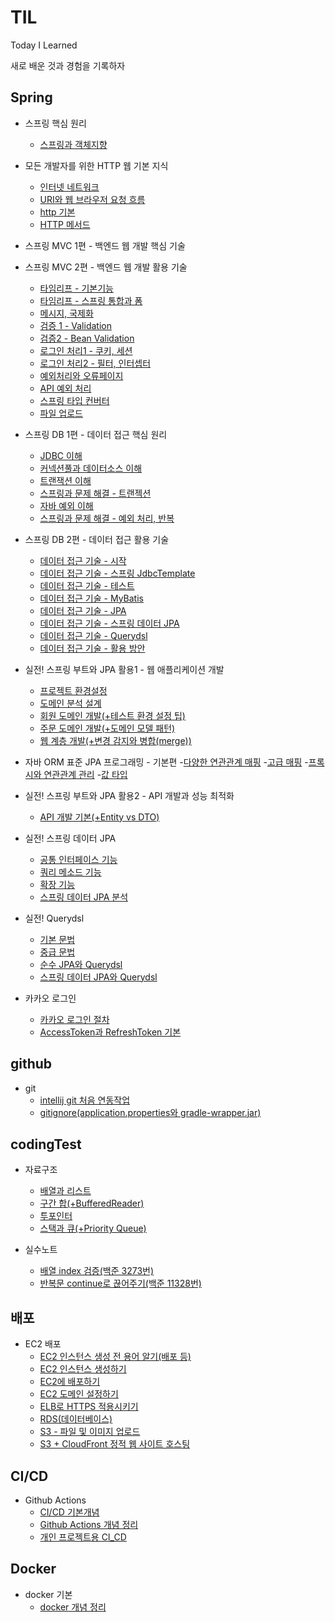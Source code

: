 # TIL
Today I Learned

새로 배운 것과 경험을 기록하자

Spring
--
- 스프링 핵심 원리
    - [스프링과 객체지향](https://github.com/wisenick1/TIL/blob/main/spring/%EC%8A%A4%ED%94%84%EB%A7%81%20%ED%95%B5%EC%8B%AC%20%EC%9B%90%EB%A6%AC/%EC%8A%A4%ED%94%84%EB%A7%81%EA%B3%BC%20%EA%B0%9D%EC%B2%B4%EC%A7%80%ED%96%A5.md)

- 모든 개발자를 위한 HTTP 웹 기본 지식
    - [인터넷 네트워크](https://github.com/wisenick1/TIL/blob/main/spring/모든%20개발자를%20위한%20HTTP%20웹%20기본%20지식/인터넷%20네트워크.md)
    - [URI와 웹 브라우저 요청 흐름](https://github.com/wisenick1/TIL/blob/main/spring/모든%20개발자를%20위한%20HTTP%20웹%20기본%20지식/URI와%20웹%20브라우저%20요청%20흐름.md)
    - [http 기본](https://github.com/wisenick1/TIL/blob/main/spring/모든%20개발자를%20위한%20HTTP%20웹%20기본%20지식/http%20기본.md)
    - [HTTP 메서드](https://github.com/wisenick1/TIL/blob/main/spring/모든%20개발자를%20위한%20HTTP%20웹%20기본%20지식/HTTP%20메서드.md)
    

- 스프링 MVC 1편 - 백엔드 웹 개발 핵심 기술
    
    



- 스프링 MVC 2편 - 백엔드 웹 개발 활용 기술
    - [타임리프 - 기본기능](https://github.com/wisenick1/TIL/blob/main/spring/%EC%8A%A4%ED%94%84%EB%A7%81%20MVC%202%ED%8E%B8%20-%20%EB%B0%B1%EC%97%94%EB%93%9C%20%EC%9B%B9%20%EA%B0%9C%EB%B0%9C%20%ED%99%9C%EC%9A%A9%20%EA%B8%B0%EC%88%A0/%ED%83%80%EC%9E%84%EB%A6%AC%ED%94%84%20-%20%EA%B8%B0%EB%B3%B8%EA%B8%B0%EB%8A%A5.md)
    - [타임리프 - 스프링 통합과 폼](https://github.com/wisenick1/TIL/blob/main/spring/%EC%8A%A4%ED%94%84%EB%A7%81%20MVC%202%ED%8E%B8%20-%20%EB%B0%B1%EC%97%94%EB%93%9C%20%EC%9B%B9%20%EA%B0%9C%EB%B0%9C%20%ED%99%9C%EC%9A%A9%20%EA%B8%B0%EC%88%A0/%ED%83%80%EC%9E%84%EB%A6%AC%ED%94%84%20-%20%EC%8A%A4%ED%94%84%EB%A7%81%20%ED%86%B5%ED%95%A9%EA%B3%BC%20%ED%8F%BC.md)
    - [메시지, 국제화](https://github.com/wisenick1/TIL/blob/main/spring/%EC%8A%A4%ED%94%84%EB%A7%81%20MVC%202%ED%8E%B8%20-%20%EB%B0%B1%EC%97%94%EB%93%9C%20%EC%9B%B9%20%EA%B0%9C%EB%B0%9C%20%ED%99%9C%EC%9A%A9%20%EA%B8%B0%EC%88%A0/%EB%A9%94%EC%8B%9C%EC%A7%80%2C%20%EA%B5%AD%EC%A0%9C%ED%99%94.md)
    - [검증 1 - Validation](https://github.com/wisenick1/TIL/blob/main/spring/%EC%8A%A4%ED%94%84%EB%A7%81%20MVC%202%ED%8E%B8%20-%20%EB%B0%B1%EC%97%94%EB%93%9C%20%EC%9B%B9%20%EA%B0%9C%EB%B0%9C%20%ED%99%9C%EC%9A%A9%20%EA%B8%B0%EC%88%A0/%EA%B2%80%EC%A6%9D1%20-%20Validation.md)
    - [검증2 - Bean Validation](https://github.com/wisenick1/TIL/blob/main/spring/%EC%8A%A4%ED%94%84%EB%A7%81%20MVC%202%ED%8E%B8%20-%20%EB%B0%B1%EC%97%94%EB%93%9C%20%EC%9B%B9%20%EA%B0%9C%EB%B0%9C%20%ED%99%9C%EC%9A%A9%20%EA%B8%B0%EC%88%A0/%EA%B2%80%EC%A6%9D2%20-%20Bean%20Balidation.md)
    - [로그인 처리1 - 쿠키, 세션](https://github.com/wisenick1/TIL/blob/main/spring/%EC%8A%A4%ED%94%84%EB%A7%81%20MVC%202%ED%8E%B8%20-%20%EB%B0%B1%EC%97%94%EB%93%9C%20%EC%9B%B9%20%EA%B0%9C%EB%B0%9C%20%ED%99%9C%EC%9A%A9%20%EA%B8%B0%EC%88%A0/%EB%A1%9C%EA%B7%B8%EC%9D%B8%20%EC%B2%98%EB%A6%AC1%20-%20%EC%BF%A0%ED%82%A4%2C%20%EC%84%B8%EC%85%98.md)
    - [로그인 처리2 - 필터, 인터셉터](https://github.com/wisenick1/TIL/blob/main/spring/%EC%8A%A4%ED%94%84%EB%A7%81%20MVC%202%ED%8E%B8%20-%20%EB%B0%B1%EC%97%94%EB%93%9C%20%EC%9B%B9%20%EA%B0%9C%EB%B0%9C%20%ED%99%9C%EC%9A%A9%20%EA%B8%B0%EC%88%A0/%EB%A1%9C%EA%B7%B8%EC%9D%B8%20%EC%B2%98%EB%A6%AC2%20-%20%ED%95%84%ED%84%B0%2C%20%EC%9D%B8%ED%84%B0%EC%85%89%ED%84%B0.md)
    - [예외처리와 오류페이지](https://github.com/wisenick1/TIL/blob/main/spring/%EC%8A%A4%ED%94%84%EB%A7%81%20MVC%202%ED%8E%B8%20-%20%EB%B0%B1%EC%97%94%EB%93%9C%20%EC%9B%B9%20%EA%B0%9C%EB%B0%9C%20%ED%99%9C%EC%9A%A9%20%EA%B8%B0%EC%88%A0/%EC%98%88%EC%99%B8%EC%B2%98%EB%A6%AC%EC%99%80%20%EC%98%A4%EB%A5%98%ED%8E%98%EC%9D%B4%EC%A7%80.md)
    - [API 예외 처리](https://github.com/wisenick1/TIL/blob/main/spring/%EC%8A%A4%ED%94%84%EB%A7%81%20MVC%202%ED%8E%B8%20-%20%EB%B0%B1%EC%97%94%EB%93%9C%20%EC%9B%B9%20%EA%B0%9C%EB%B0%9C%20%ED%99%9C%EC%9A%A9%20%EA%B8%B0%EC%88%A0/API%20%EC%98%88%EC%99%B8%20%EC%B2%98%EB%A6%AC.md)
    - [스프링 타입 컨버터](https://github.com/wisenick1/TIL/blob/main/spring/%EC%8A%A4%ED%94%84%EB%A7%81%20MVC%202%ED%8E%B8%20-%20%EB%B0%B1%EC%97%94%EB%93%9C%20%EC%9B%B9%20%EA%B0%9C%EB%B0%9C%20%ED%99%9C%EC%9A%A9%20%EA%B8%B0%EC%88%A0/%EC%8A%A4%ED%94%84%EB%A7%81%20%ED%83%80%EC%9E%85%20%EC%BB%A8%EB%B2%84%ED%84%B0.md)
    - [파일 업로드](https://github.com/wisenick1/TIL/blob/main/spring/%EC%8A%A4%ED%94%84%EB%A7%81%20MVC%202%ED%8E%B8%20-%20%EB%B0%B1%EC%97%94%EB%93%9C%20%EC%9B%B9%20%EA%B0%9C%EB%B0%9C%20%ED%99%9C%EC%9A%A9%20%EA%B8%B0%EC%88%A0/%ED%8C%8C%EC%9D%BC%20%EC%97%85%EB%A1%9C%EB%93%9C.md)


- 스프링 DB 1편 - 데이터 접근 핵심 원리
    - [JDBC 이해](https://github.com/wisenick1/TIL/blob/main/spring/%EC%8A%A4%ED%94%84%EB%A7%81%20DB%201%ED%8E%B8%20-%20%EB%8D%B0%EC%9D%B4%ED%84%B0%20%EC%A0%91%EA%B7%BC%20%ED%95%B5%EC%8B%AC%20%EC%9B%90%EB%A6%AC/JDBC%20%EC%9D%B4%ED%95%B4.md)   
    - [커넥션풀과 데이터소스 이해](https://github.com/wisenick1/TIL/blob/main/spring/%EC%8A%A4%ED%94%84%EB%A7%81%20DB%201%ED%8E%B8%20-%20%EB%8D%B0%EC%9D%B4%ED%84%B0%20%EC%A0%91%EA%B7%BC%20%ED%95%B5%EC%8B%AC%20%EC%9B%90%EB%A6%AC/%EC%BB%A4%EB%84%A5%EC%85%98%ED%92%80%EA%B3%BC%20%EB%8D%B0%EC%9D%B4%ED%84%B0%EC%86%8C%EC%8A%A4%20%EC%9D%B4%ED%95%B4.md)
    - [트랜잭션 이해](https://github.com/wisenick1/TIL/blob/main/spring/%EC%8A%A4%ED%94%84%EB%A7%81%20DB%201%ED%8E%B8%20-%20%EB%8D%B0%EC%9D%B4%ED%84%B0%20%EC%A0%91%EA%B7%BC%20%ED%95%B5%EC%8B%AC%20%EC%9B%90%EB%A6%AC/%ED%8A%B8%EB%9E%9C%EC%9E%AD%EC%85%98%20%EC%9D%B4%ED%95%B4.md)
    - [스프링과 문제 해결 - 트랜젝션](https://github.com/wisenick1/TIL/blob/main/spring/%EC%8A%A4%ED%94%84%EB%A7%81%20DB%201%ED%8E%B8%20-%20%EB%8D%B0%EC%9D%B4%ED%84%B0%20%EC%A0%91%EA%B7%BC%20%ED%95%B5%EC%8B%AC%20%EC%9B%90%EB%A6%AC/%EC%8A%A4%ED%94%84%EB%A7%81%EA%B3%BC%20%EB%AC%B8%EC%A0%9C%20%ED%95%B4%EA%B2%B0%20-%20%ED%8A%B8%EB%9E%9C%EC%A0%9D%EC%85%98.md)
    - [자바 예외 이해](https://github.com/wisenick1/TIL/blob/main/spring/%EC%8A%A4%ED%94%84%EB%A7%81%20DB%201%ED%8E%B8%20-%20%EB%8D%B0%EC%9D%B4%ED%84%B0%20%EC%A0%91%EA%B7%BC%20%ED%95%B5%EC%8B%AC%20%EC%9B%90%EB%A6%AC/%EC%9E%90%EB%B0%94%20%EC%98%88%EC%99%B8%20%EC%9D%B4%ED%95%B4.md)
    - [스프링과 문제 해결 - 예외 처리, 반복](https://github.com/wisenick1/TIL/blob/main/spring/%EC%8A%A4%ED%94%84%EB%A7%81%20DB%201%ED%8E%B8%20-%20%EB%8D%B0%EC%9D%B4%ED%84%B0%20%EC%A0%91%EA%B7%BC%20%ED%95%B5%EC%8B%AC%20%EC%9B%90%EB%A6%AC/%EC%8A%A4%ED%94%84%EB%A7%81%EA%B3%BC%20%EB%AC%B8%EC%A0%9C%20%ED%95%B4%EA%B2%B0%20-%20%EC%98%88%EC%99%B8%20%EC%B2%98%EB%A6%AC%2C%20%EB%B0%98%EB%B3%B5.md)

- 스프링 DB 2편 - 데이터 접근 활용 기술
    - [데이터 접근 기술 - 시작](https://github.com/wisenick1/TIL/blob/main/spring/%EC%8A%A4%ED%94%84%EB%A7%81%20DB%202%ED%8E%B8%20-%20%EC%8A%A4%ED%94%84%EB%A7%81%20DB%202%ED%8E%B8%20-%20%EB%8D%B0%EC%9D%B4%ED%84%B0%20%EC%A0%91%EA%B7%BC%20%ED%99%9C%EC%9A%A9%20%EA%B8%B0%EC%88%A0/%EB%8D%B0%EC%9D%B4%ED%84%B0%20%EC%A0%91%EA%B7%BC%20%EA%B8%B0%EC%88%A0%20-%20%EC%8B%9C%EC%9E%91.md)
    - [데이터 접근 기술 - 스프링 JdbcTemplate](https://github.com/wisenick1/TIL/blob/main/spring/%EC%8A%A4%ED%94%84%EB%A7%81%20DB%202%ED%8E%B8%20-%20%EB%8D%B0%EC%9D%B4%ED%84%B0%20%EC%A0%91%EA%B7%BC%20%ED%99%9C%EC%9A%A9%20%EA%B8%B0%EC%88%A0/%EB%8D%B0%EC%9D%B4%ED%84%B0%20%EC%A0%91%EA%B7%BC%20%EA%B8%B0%EC%88%A0%20-%20%EC%8A%A4%ED%94%84%EB%A7%81%20JdbcTemplate.md)
    - [데이터 접근 기술 - 테스트](https://github.com/wisenick1/TIL/blob/main/spring/%EC%8A%A4%ED%94%84%EB%A7%81%20DB%202%ED%8E%B8%20-%20%EB%8D%B0%EC%9D%B4%ED%84%B0%20%EC%A0%91%EA%B7%BC%20%ED%99%9C%EC%9A%A9%20%EA%B8%B0%EC%88%A0/%EB%8D%B0%EC%9D%B4%ED%84%B0%20%EC%A0%91%EA%B7%BC%20%EA%B8%B0%EC%88%A0%20-%20%ED%85%8C%EC%8A%A4%ED%8A%B8.md)
    - [데이터 접근 기술 - MyBatis](https://github.com/wisenick1/TIL/blob/main/spring/%EC%8A%A4%ED%94%84%EB%A7%81%20DB%202%ED%8E%B8%20-%20%EB%8D%B0%EC%9D%B4%ED%84%B0%20%EC%A0%91%EA%B7%BC%20%ED%99%9C%EC%9A%A9%20%EA%B8%B0%EC%88%A0/%EB%8D%B0%EC%9D%B4%ED%84%B0%20%EC%A0%91%EA%B7%BC%20%EA%B8%B0%EC%88%A0%20-%20MyBatis.md)
    - [데이터 접근 기술 - JPA](https://github.com/wisenick1/TIL/blob/main/spring/%EC%8A%A4%ED%94%84%EB%A7%81%20DB%202%ED%8E%B8%20-%20%EB%8D%B0%EC%9D%B4%ED%84%B0%20%EC%A0%91%EA%B7%BC%20%ED%99%9C%EC%9A%A9%20%EA%B8%B0%EC%88%A0/%EB%8D%B0%EC%9D%B4%ED%84%B0%20%EC%A0%91%EA%B7%BC%20%EA%B8%B0%EC%88%A0%20-%20JPA.md)
    - [데이터 접근 기술 - 스프링 데이터 JPA](https://github.com/wisenick1/TIL/blob/main/spring/%EC%8A%A4%ED%94%84%EB%A7%81%20DB%202%ED%8E%B8%20-%20%EB%8D%B0%EC%9D%B4%ED%84%B0%20%EC%A0%91%EA%B7%BC%20%ED%99%9C%EC%9A%A9%20%EA%B8%B0%EC%88%A0/%EB%8D%B0%EC%9D%B4%ED%84%B0%20%EC%A0%91%EA%B7%BC%20%EA%B8%B0%EC%88%A0%20-%20%EC%8A%A4%ED%94%84%EB%A7%81%20%EB%8D%B0%EC%9D%B4%ED%84%B0%20JPA.md)
    - [데이터 접근 기술 - Querydsl](https://github.com/wisenick1/TIL/blob/main/spring/%EC%8A%A4%ED%94%84%EB%A7%81%20DB%202%ED%8E%B8%20-%20%EB%8D%B0%EC%9D%B4%ED%84%B0%20%EC%A0%91%EA%B7%BC%20%ED%99%9C%EC%9A%A9%20%EA%B8%B0%EC%88%A0/%EB%8D%B0%EC%9D%B4%ED%84%B0%20%EC%A0%91%EA%B7%BC%20%EA%B8%B0%EC%88%A0%20-%20Querydsl.md)
    - [데이터 접근 기술 - 활용 방안](https://github.com/wisenick1/TIL/blob/main/spring/%EC%8A%A4%ED%94%84%EB%A7%81%20DB%202%ED%8E%B8%20-%20%EB%8D%B0%EC%9D%B4%ED%84%B0%20%EC%A0%91%EA%B7%BC%20%ED%99%9C%EC%9A%A9%20%EA%B8%B0%EC%88%A0/%EB%8D%B0%EC%9D%B4%ED%84%B0%20%EC%A0%91%EA%B7%BC%20%EA%B8%B0%EC%88%A0%20-%20%ED%99%9C%EC%9A%A9%20%EB%B0%A9%EC%95%88.md)

- 실전! 스프링 부트와 JPA 활용1 - 웹 애플리케이션 개발
    - [프로젝트 환경설정](https://github.com/wisenick1/TIL/blob/main/spring/실전!%20스프링%20부트와%20JPA%20활용1%20-%20웹%20애플리케이션%20개발/프로젝트%20환경설정.md)
    - [도메인 분석 설계](https://github.com/wisenick1/TIL/blob/main/spring/%EC%8B%A4%EC%A0%84!%20%EC%8A%A4%ED%94%84%EB%A7%81%20%EB%B6%80%ED%8A%B8%EC%99%80%20JPA%20%ED%99%9C%EC%9A%A91%20-%20%EC%9B%B9%20%EC%95%A0%ED%94%8C%EB%A6%AC%EC%BC%80%EC%9D%B4%EC%85%98%20%EA%B0%9C%EB%B0%9C/%EB%8F%84%EB%A9%94%EC%9D%B8%20%EB%B6%84%EC%84%9D%20%EC%84%A4%EA%B3%84.md)
    - [회원 도메인 개발(+테스트 환경 설정 팁)](https://github.com/wisenick1/TIL/blob/main/spring/실전!%20스프링%20부트와%20JPA%20활용1%20-%20웹%20애플리케이션%20개발/회원%20도메인%20개발.md)
    - [주문 도메인 개발(+도메인 모델 패턴)](https://github.com/wisenick1/TIL/blob/main/spring/실전!%20스프링%20부트와%20JPA%20활용1%20-%20웹%20애플리케이션%20개발/주문%20도메인%20개발.md)
    - [웹 계층 개발(+변경 감지와 병합(merge))](https://github.com/wisenick1/TIL/blob/main/spring/실전!%20스프링%20부트와%20JPA%20활용1%20-%20웹%20애플리케이션%20개발/웹%20계층%20개발.md)

- 자바 ORM 표준 JPA 프로그래밍 - 기본편
    -[다양한 연관관계 매핑](https://github.com/wisenick1/TIL/blob/main/spring/%EC%9E%90%EB%B0%94%20ORM%20%ED%91%9C%EC%A4%80%20JPA%20%ED%94%84%EB%A1%9C%EA%B7%B8%EB%9E%98%EB%B0%8D%20-%20%EA%B8%B0%EB%B3%B8%ED%8E%B8/%EB%8B%A4%EC%96%91%ED%95%9C%20%EC%97%B0%EA%B4%80%EA%B4%80%EA%B3%84%20%EB%A7%A4%ED%95%91.md)
    -[고급 매핑](https://github.com/wisenick1/TIL/blob/main/spring/%EC%9E%90%EB%B0%94%20ORM%20%ED%91%9C%EC%A4%80%20JPA%20%ED%94%84%EB%A1%9C%EA%B7%B8%EB%9E%98%EB%B0%8D%20-%20%EA%B8%B0%EB%B3%B8%ED%8E%B8/%EA%B3%A0%EA%B8%89%20%EB%A7%A4%ED%95%91.md)
    -[프록시와 연관관계 관리](https://github.com/wisenick1/TIL/blob/main/spring/%EC%9E%90%EB%B0%94%20ORM%20%ED%91%9C%EC%A4%80%20JPA%20%ED%94%84%EB%A1%9C%EA%B7%B8%EB%9E%98%EB%B0%8D%20-%20%EA%B8%B0%EB%B3%B8%ED%8E%B8/%ED%94%84%EB%A1%9D%EC%8B%9C%EC%99%80%20%EC%97%B0%EA%B4%80%EA%B4%80%EA%B3%84%20%EA%B4%80%EB%A6%AC.md)
    -[값 타입](https://github.com/wisenick1/TIL/blob/main/spring/%EC%9E%90%EB%B0%94%20ORM%20%ED%91%9C%EC%A4%80%20JPA%20%ED%94%84%EB%A1%9C%EA%B7%B8%EB%9E%98%EB%B0%8D%20-%20%EA%B8%B0%EB%B3%B8%ED%8E%B8/%EA%B0%92%20%ED%83%80%EC%9E%85.md)
- 실전! 스프링 부트와 JPA 활용2 - API 개발과 성능 최적화
    - [API 개발 기본(+Entity vs DTO)](https://github.com/wisenick1/TIL/blob/main/spring/실전!%20스프링%20부트와%20JPA%20활용2%20-%20API%20개발과%20성능%20최적화/API%20개발%20기본.md)

- 실전! 스프링 데이터 JPA
    - [공통 인터페이스 기능](https://github.com/wisenick1/TIL/blob/main/spring/실전!%20스프링%20JPA/공통%20인터페이스%20기능.md)
    - [쿼리 메소드 기능](https://github.com/wisenick1/TIL/blob/main/spring/실전!%20스프링%20JPA/쿼리%20메소드%20기능.md)
    - [확장 기능](https://github.com/wisenick1/TIL/blob/main/spring/실전!%20스프링%20JPA/확장%20기능.md)
    - [스프링 데이터 JPA 분석](https://github.com/wisenick1/TIL/blob/main/spring/실전!%20스프링%20JPA/스프링%20데이터%20JPA%20분석.md)

- 실전! Querydsl
    - [기본 문법](https://github.com/wisenick1/TIL/blob/main/spring/실전!%20Querydsl/기본%20문법.md)
    - [중급 문법](https://github.com/wisenick1/TIL/blob/main/spring/실전!%20Querydsl/중급%20문법.md)
    - [순수 JPA와 Querydsl](https://github.com/wisenick1/TIL/blob/main/spring/실전!%20Querydsl/순수%20JPA와%20Querydsl.md)
    - [스프링 데이터 JPA와 Querydsl](https://github.com/wisenick1/TIL/blob/main/spring/실전!%20Querydsl/스프링%20데이터%20JPA와%20Querydsl.md)

- 카카오 로그인
    - [카카오 로그인 절차](https://github.com/wisenick1/TIL/blob/main/spring/스프링%20로그인/카카오%20로그인%20절차.md)
    - [AccessToken과 RefreshToken 기본](https://github.com/wisenick1/TIL/blob/main/spring/스프링%20로그인/AccessToken과%20RefreshToken.md)

github
--
- git
    - [intellij git 처음 연동작업](https://github.com/wisenick1/TIL/blob/main/git/intellij%20git%20%EC%B2%98%EC%9D%8C%20%EC%97%B0%EB%8F%99%EC%9E%91%EC%97%85.md)
    - [gitignore(application.properties와 gradle-wrapper.jar)](https://github.com/wisenick1/TIL/blob/main/git/gitignore.md)



    

codingTest
--
- 자료구조
    - [배열과 리스트](https://github.com/wisenick1/TIL/blob/main/condingTest/%EC%9E%90%EB%A3%8C%EA%B5%AC%EC%A1%B0/%EB%B0%B0%EC%97%B4%EA%B3%BC%20%EB%A6%AC%EC%8A%A4%ED%8A%B8.md)
    - [구간 합(+BufferedReader)](https://github.com/wisenick1/TIL/blob/main/condingTest/%EC%9E%90%EB%A3%8C%EA%B5%AC%EC%A1%B0/%EA%B5%AC%EA%B0%84%20%ED%95%A9.md)
    - [투포인터](https://github.com/wisenick1/TIL/blob/main/condingTest/%EC%9E%90%EB%A3%8C%EA%B5%AC%EC%A1%B0/%ED%88%AC%ED%8F%AC%EC%9D%B8%ED%84%B0.md)
    - [스택과 큐(+Priority Queue)](https://github.com/wisenick1/TIL/blob/main/condingTest/%EC%9E%90%EB%A3%8C%EA%B5%AC%EC%A1%B0/%EC%8A%A4%ED%83%9D%EA%B3%BC%20%ED%81%90.md)

- 실수노트
    - [배열 index 검증(백준 3273번)](https://github.com/wisenick1/TIL/tree/main/condingTest/실수노트)
    - [반복문 continue로 끊어주기(백준 11328번)](hhttps://github.com/wisenick1/TIL/blob/main/condingTest/실수노트/반복문%20continue로%20끊어주기(백준%2011328번).md)


배포
--
- EC2 배포
    - [EC2 인스턴스 생성 전 용어 알기(배포 등)](https://github.com/wisenick1/TIL/blob/main/aws/EC2%20인스턴스%20생성%20전%20용어%20알기(배포%20등).md)
    - [EC2 인스턴스 생성하기](https://github.com/wisenick1/TIL/blob/main/aws/EC2%20인스턴스%20생성하기.md)
    - [EC2에 배포하기](https://github.com/wisenick1/TIL/blob/main/aws/EC2에%20배포하기(Spring%20Boot).md)
    - [EC2 도메인 설정하기](https://github.com/wisenick1/TIL/blob/main/aws/도메인%20설정하기.md)
    - [ELB로 HTTPS 적용시키기](https://github.com/wisenick1/TIL/blob/main/aws/ELB로%20HTTPS%20적용시키기.md)
    - [RDS(데이터베이스)](https://github.com/wisenick1/TIL/blob/main/aws/RDS(데이터베이스)md)
    - [S3 - 파일 및 이미지 업로드](https://github.com/wisenick1/TIL/blob/main/aws/S3%20-%20파일%20및%20이미지%20업로드.md)
    - [S3 + CloudFront 정적 웹 사이트 호스팅](https://github.com/wisenick1/TIL/blob/main/aws/S3%20%2B%20CloudFront%20정적%20웹%20사이트%20호스팅.md)

CI/CD
--
- Github Actions
    - [CI/CD 기본개념](https://github.com/wisenick1/TIL/blob/main/CI_CD/CI_CD%20기본개념.md)
    - [Github Actions 개념 정리](https://github.com/wisenick1/TIL/blob/main/CI_CD/Github%20Actions%20개념%20정리.md)
    - [개인 프로젝트용 CI_CD](https://github.com/wisenick1/TIL/blob/main/CI_CD/개인%20프로젝트용%20CI_CD.md)

Docker
--
- docker 기본
    - [docker 개념 정리](https://github.com/wisenick1/TIL/blob/main/docker/docker%20개념%20정리.md)